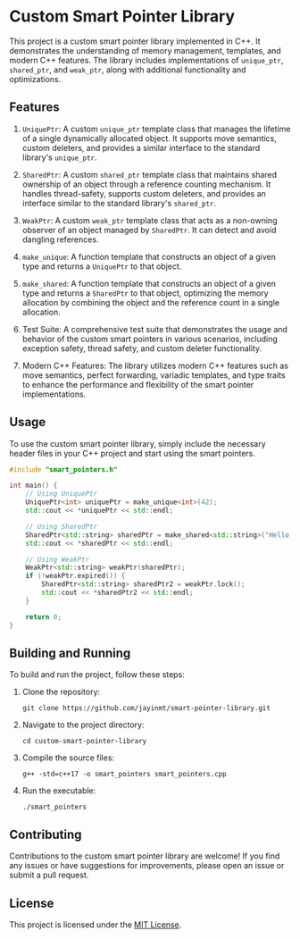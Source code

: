 # Custom Smart Pointer Library

This project is a custom smart pointer library implemented in C++. It demonstrates the understanding of memory management, templates, and modern C++ features. The library includes implementations of `unique_ptr`, `shared_ptr`, and `weak_ptr`, along with additional functionality and optimizations.

## Features

1. `UniquePtr`: A custom `unique_ptr` template class that manages the lifetime of a single dynamically allocated object. It supports move semantics, custom deleters, and provides a similar interface to the standard library's `unique_ptr`.

2. `SharedPtr`: A custom `shared_ptr` template class that maintains shared ownership of an object through a reference counting mechanism. It handles thread-safety, supports custom deleters, and provides an interface similar to the standard library's `shared_ptr`.

3. `WeakPtr`: A custom `weak_ptr` template class that acts as a non-owning observer of an object managed by `SharedPtr`. It can detect and avoid dangling references.

4. `make_unique`: A function template that constructs an object of a given type and returns a `UniquePtr` to that object.

5. `make_shared`: A function template that constructs an object of a given type and returns a `SharedPtr` to that object, optimizing the memory allocation by combining the object and the reference count in a single allocation.

6. Test Suite: A comprehensive test suite that demonstrates the usage and behavior of the custom smart pointers in various scenarios, including exception safety, thread safety, and custom deleter functionality.

7. Modern C++ Features: The library utilizes modern C++ features such as move semantics, perfect forwarding, variadic templates, and type traits to enhance the performance and flexibility of the smart pointer implementations.

## Usage

To use the custom smart pointer library, simply include the necessary header files in your C++ project and start using the smart pointers.

```cpp
#include "smart_pointers.h"

int main() {
    // Using UniquePtr
    UniquePtr<int> uniquePtr = make_unique<int>(42);
    std::cout << *uniquePtr << std::endl;

    // Using SharedPtr
    SharedPtr<std::string> sharedPtr = make_shared<std::string>("Hello, World!");
    std::cout << *sharedPtr << std::endl;

    // Using WeakPtr
    WeakPtr<std::string> weakPtr(sharedPtr);
    if (!weakPtr.expired()) {
        SharedPtr<std::string> sharedPtr2 = weakPtr.lock();
        std::cout << *sharedPtr2 << std::endl;
    }

    return 0;
}
```

## Building and Running

To build and run the project, follow these steps:

1. Clone the repository:
   ```
   git clone https://github.com/jayinmt/smart-pointer-library.git
   ```

2. Navigate to the project directory:
   ```
   cd custom-smart-pointer-library
   ```

3. Compile the source files:
   ```
   g++ -std=c++17 -o smart_pointers smart_pointers.cpp
   ```

4. Run the executable:
   ```
   ./smart_pointers
   ```

## Contributing

Contributions to the custom smart pointer library are welcome! If you find any issues or have suggestions for improvements, please open an issue or submit a pull request.

## License

This project is licensed under the [MIT License](LICENSE).
